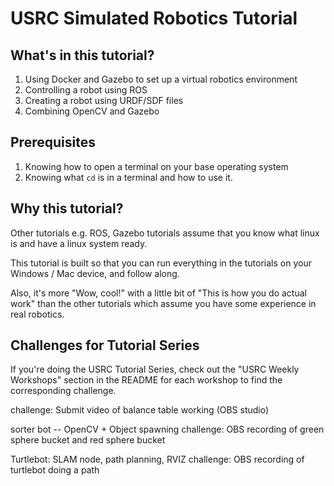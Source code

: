 # USRC Simulated Robotics Tutorial

## What's in this tutorial?
1. Using Docker and Gazebo to set up a virtual robotics environment
2. Controlling a robot using ROS
3. Creating a robot using URDF/SDF files
4. Combining OpenCV and Gazebo

## Prerequisites
1. Knowing how to open a terminal on your base operating system
2. Knowing what `cd` is in a terminal and how to use it.

## Why this tutorial?
Other tutorials e.g. ROS, Gazebo tutorials assume that you know what linux is and have a linux system ready. 

This tutorial is built so that you can run everything in the tutorials on your Windows / Mac device, and follow along. 

Also, it's more "Wow, cool!" with a little bit of "This is how you do actual work" than the other tutorials which assume you have some experience in real robotics.

## Challenges for Tutorial Series
If you're doing the USRC Tutorial Series, check out the "USRC Weekly Workshops" section in the README for each workshop to find the corresponding challenge. 

challenge: Submit video of balance table working (OBS studio)

sorter bot -- OpenCV + Object spawning
challenge: OBS recording of green sphere bucket and red sphere bucket

Turtlebot: SLAM node, path planning, RVIZ
challenge: OBS recording of turtlebot doing a path
